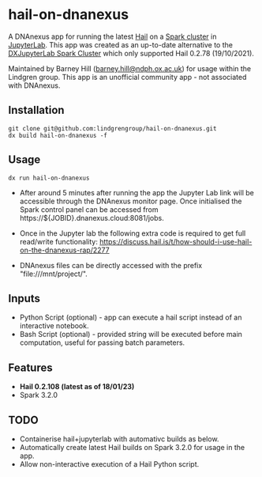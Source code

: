 # hail-on-dnanexus

A DNAnexus app for running the latest [Hail](https://github.com/hail-is/hail) on a [Spark cluster](https://github.com/apache/spark) in [JupyterLab](https://github.com/jupyterlab/jupyterlab). This app was created as an up-to-date alternative to the [DXJupyterLab Spark Cluster](https://documentation.dnanexus.com/user/jupyter-notebooks/dxjupyterlab-spark-cluster) which only supported Hail 0.2.78 (19/10/2021).

Maintained by Barney Hill (barney.hill@ndph.ox.ac.uk) for usage within the Lindgren group. This app is an unofficial community app - not associated with DNAnexus.

## Installation
```
git clone git@github.com:lindgrengroup/hail-on-dnanexus.git
dx build hail-on-dnanexus -f
```

## Usage
```
dx run hail-on-dnanexus
```
- After around 5 minutes after running the app the Jupyter Lab link will be accessible through the DNAnexus monitor page. Once initialised the Spark control panel can be accessed from https://${JOBID}.dnanexus.cloud:8081/jobs.

- Once in the Jupyter lab the following extra code is required to get full read/write functionality: https://discuss.hail.is/t/how-should-i-use-hail-on-the-dnanexus-rap/2277

- DNAnexus files can be directly accessed with the prefix "file:///mnt/project/".

## Inputs
- Python Script (optional) - app can execute a hail script instead of an interactive notebook.
- Bash Script (optional) - provided string will be executed before main computation, useful for passing batch parameters.

## Features
- __Hail 0.2.108 (latest as of 18/01/23)__
- Spark 3.2.0

## TODO
- Containerise hail+jupyterlab with automativc builds as below.
- Automatically create latest Hail builds on Spark 3.2.0 for usage in the app.
- Allow non-interactive execution of a Hail Python script.
